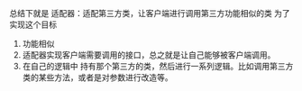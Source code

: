 总结下就是
适配器：适配第三方类，让客户端进行调用第三方功能相似的类
为了实现这个目标
1. 功能相似
2. 适配器实现客户端需要调用的接口，总之就是让自己能够被客户端调用。
3. 在自己的逻辑中 持有那个第三方的类，然后进行一系列逻辑。比如调用第三方类的某些方法，或者是对参数进行改造等。